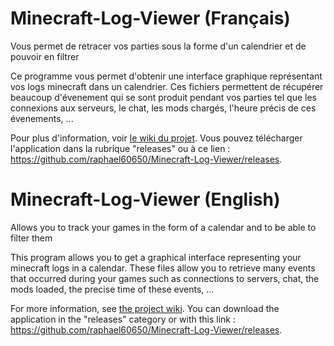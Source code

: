 # Minecraft-Log-Viewer (Français)
Vous permet de retracer vos parties sous la forme d'un calendrier et de pouvoir en filtrer

Ce programme vous permet d'obtenir une interface graphique représentant vos logs minecraft dans un calendrier. 
Ces fichiers permettent de récupérer beaucoup d'évenement qui se sont produit pendant vos parties tel que les connexions aux serveurs, le chat,
les mods chargés, l'heure précis de ces évenements, ...

Pour plus d'information, voir [le wiki du projet](https://github.com/raphael60650/Minecraft-Log-Viewer/wiki/Accueil).
Vous pouvez télécharger l'application dans la rubrique "releases" ou à ce lien : https://github.com/raphael60650/Minecraft-Log-Viewer/releases.

# Minecraft-Log-Viewer (English)
Allows you to track your games in the form of a calendar and to be able to filter them

This program allows you to get a graphical interface representing your minecraft logs in a calendar.
These files allow you to retrieve many events that occurred during your games such as connections to servers, chat,
the mods loaded, the precise time of these events, ...

For more information, see [the project wiki](https://github.com/raphael60650/Minecraft-Log-Viewer/wiki/Home).
You can download the application in the "releases" category or with this link : https://github.com/raphael60650/Minecraft-Log-Viewer/releases.

